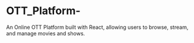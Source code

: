 # OTT_Platform-
An Online OTT Platform built with React, allowing users to browse, stream, and manage movies and shows.
